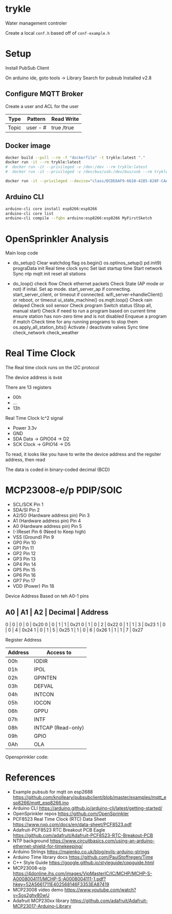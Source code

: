 # trykle
Water management controler

Create a local `conf.h` based off of `conf-example.h`

# Setup

Install PubSub Client

On arduino ide, goto tools -> Library
Search for pubsub
Installed v2.8

## Configure MQTT Broker

Create a user and ACL for the user

 Type | Pattern | Read Write 
 -----|---------|------------
 Topic  | user - #  | true /true 

## Docker image

```bash
docker build --pull --rm -f "dockerfile" -t trykle:latest "."
docker run -it --rm trykle:latest
#  docker run -it --privileged -v /dev:/dev --rm trykle:latest
#  docker run -it --privileged -v /dev/bus/usb:/dev/bus/usb --rm trykle:latest

docker run -it --privileged --device="class/DCDE6AF9-6610-4285-828F-CAAF78C424CC" --rm trykle:latest
```

## Arduino CLI

```bash
arduino-cli core install esp8266:esp8266
arduino-cli core list
arduino-cli compile --fqbn arduino:esp8266:esp8266 MyFirstSketch
```

# OpenSprinkler Analysis

Main loop code
- do_setup()
    Clear watchdog flag
    os.begin()
    os.optinos_setup()
    pd.init9) prograData init
    Real time clock sync
    Set last startup time
    Start network
    Sync ntp 
    mqtt init
    reset all stations


- do_loop()
    check flow
    Check ethernet packets
    Check State (AP mode or not)
        if inital. Set ap mode. start_server_ap
        if connecting. start_server_client, or timeout
        if connected. wifi_server->handleClient() or reboot, or timeout
    ui_state_machine()
    os.mqtt.loop()
    Check rain delayed
    Check soil sensor
    Check program Switch status (Stop all, manual start)
    Check if need to run a program based on current time
        ensure station has non-zero time and is not disabled
        Enqueue a program if match
    Check time for any running programs to stop them
    os.apply_all_station_bits() Activate / deactivate valves
    Sync time
    check_network
    check_weather





# Real Time Clock

The Real time clock runs on the I2C protocol

The device address is `0x68`

There are 13 registers
- 00h
- ...
- 13h

Real Time Clock Ic^2 signal
- Power 3.3v
- GND
- SDA Data -> GPIO04 -> D2
- SCK Clock -> GPIO14 -> D5

To read, it looks like you have to write the device address and the regsiter address, then read


The data is coded in binary-coded decimal (BCD)

# MCP23008-e/p PDIP/SOIC

- SCL/SCK Pin 1
- SDA/SI Pin 2
- A2/SO (Hardware address pin) Pin 3
- A1 (Hardware address pin) Pin 4
- A0 (Hardware address pin) Pin 5
- (-)Reset Pin 6 (Need to Keep high)
- VSS (Ground) Pin 9
- GP0 Pin 10
- GP1 Pin 11
- GP2 Pin 12
- GP3 Pin 13
- GP4 Pin 14
- GP5 Pin 15
- GP6 Pin 16
- GP7 Pin 17
- VDD (Power) Pin 18

Device Address
Based on teh A0-1 pins

A0 | A1 | A2 | Decimal | Address
--------------------------------
0  |  0 | 0  | 0       | 0x20
0  |  0 | 1  | 1       | 0x21
0  |  1 | 0  | 2       | 0x22
0  |  1 | 1  | 3       | 0x23
1  |  0 | 0  | 4       | 0x24
1  |  0 | 1  | 5       | 0x25
1  |  1 | 0  | 6       | 0x26
1  |  1 | 1  | 7       | 0x27


Register Address

 Address | Access to
---------|---------- 
00h | IODIR
01h | IPOL
02h | GPINTEN
03h | DEFVAL
04h | INTCON
05h | IOCON
06h | GPPU
07h | INTF
08h | INTCAP (Read-only)
09h | GPIO
0Ah | OLA


Opensprinkler code:


# References

- Example pubsub for mqtt on esp2688 https://github.com/knolleary/pubsubclient/blob/master/examples/mqtt_esp8266/mqtt_esp8266.ino
- Arduino CLI https://arduino.github.io/arduino-cli/latest/getting-started/
- OpenSprinkler repos https://github.com/OpenSprinkler
- PCF8523 Real Time Clock (RTC) Data Sheet https://www.nxp.com/docs/en/data-sheet/PCF8523.pdf
- Adafruit-PCF8523 RTC Breakout PCB Eagle https://github.com/adafruit/Adafruit-PCF8523-RTC-Breakout-PCB
- NTP background https://www.circuitbasics.com/using-an-arduino-ethernet-shield-for-timekeeping/
- Arduino Strings https://majenko.co.uk/blog/evils-arduino-strings
- Arduino Time library docs https://github.com/PaulStoffregen/Time
- C++ Style Guide https://google.github.io/styleguide/cppguide.html
- MCP23008-e/p https://4donline.ihs.com/images/VipMasterIC/IC/MCHP/MCHP-S-A0008004111/MCHP-S-A0008004111-1.pdf?hkey=52A5661711E402568146F3353EA87419
- MCP23008 video demo https://www.youtube.com/watch?v=Sos2ghv80wU
- Adafruit MCP230xx library https://github.com/adafruit/Adafruit-MCP23017-Arduino-Library